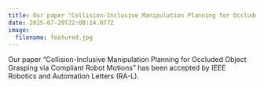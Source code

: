 ```yaml
---
title: Our paper "Collision-Inclusive Manipulation Planning for Occluded Object Grasping via Compliant Robot Motions" has been accepted by RA-L
date: 2025-07-29T22:08:14.077Z
image:
  filename: featured.jpg
---
```

Our paper “Collision-Inclusive Manipulation Planning for Occluded Object Grasping via Compliant Robot Motions” has been accepted by IEEE Robotics and Automation Letters (RA-L).